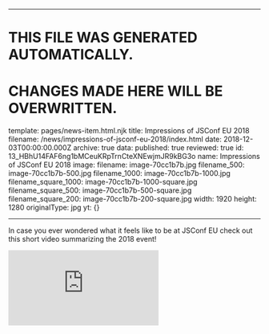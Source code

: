 ----

# THIS FILE WAS GENERATED AUTOMATICALLY.
# CHANGES MADE HERE WILL BE OVERWRITTEN.

template: pages/news-item.html.njk
title: Impressions of JSConf EU 2018
filename: /news/impressions-of-jsconf-eu-2018/index.html
date: 2018-12-03T00:00:00.000Z
archive: true
data:
  published: true
  reviewed: true
  id: 13_HBhU14FAF6ng1bMCeuKRpTrnCteXNEwjmJR9kBG3o
  name: Impressions of JSConf EU 2018
  image:
    filename: image-70cc1b7b.jpg
    filename_500: image-70cc1b7b-500.jpg
    filename_1000: image-70cc1b7b-1000.jpg
    filename_square_1000: image-70cc1b7b-1000-square.jpg
    filename_square_500: image-70cc1b7b-500-square.jpg
    filename_square_200: image-70cc1b7b-200-square.jpg
    width: 1920
    height: 1280
    originalType: jpg
yt: {}

----


In case you ever wondered what it feels like to be at JSConf EU check out this
short video summarizing the 2018 event!


<div class="youtube"><iframe allowfullscreen="true" frameborder="0"
src="https://www.youtube-nocookie.com/embed/zNk28iHdoFk"></iframe><img
src="contents:images/cms/image-70cc1b7b-1000.jpg" style="display:none"
/></div>





